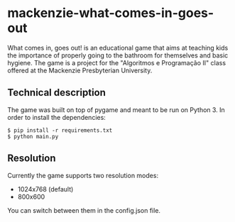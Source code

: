 # mackenzie-what-comes-in-goes-out

What comes in, goes out! is an educational game that aims at teaching kids the importance of properly going to the bathroom for themselves and basic hygiene. The game is a project for the "Algoritmos e Programação II" class offered at the Mackenzie Presbyterian University.

## Technical description

The game was built on top of pygame and meant to be run on Python 3. In order to install the dependencies:

```
$ pip install -r requirements.txt
$ python main.py
```

## Resolution

Currently the game supports two resolution modes:
- 1024x768 (default)
- 800x600

You can switch between them in the config.json file.
